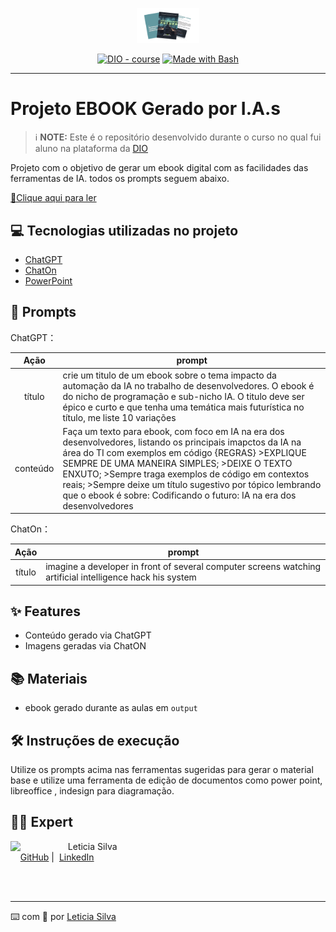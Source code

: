 <p align="center">
    <img width="100" src="assets/imagem.png">
</p>


<p align="center">
<a href="https://dio.me/"><img src="https://img.shields.io/badge/DIO-Course-28DA77?logo=youtube" alt="DIO - course"></a>
<a href="https://www.gnu.org/software/bash/" title="Go to Bash homepage"><img src="https://img.shields.io/badge/Prompt-Project-blue?logo=gnu-bash&amp;logoColor=white" alt="Made with Bash"></a></p>

-------




# Projeto EBOOK Gerado por I.A.s


 > ℹ️ **NOTE:** Este é o repositório desenvolvido durante o curso no qual fui aluno na plataforma da [DIO](https://dio.me)

Projeto com o objetivo de gerar um ebook digital com as facilidades das ferramentas de IA. todos os prompts
seguem abaixo.

<a href="output/ebook.pdf" title="View PDF now"> 📕Clique aqui para ler</a>

## 💻 Tecnologias utilizadas no projeto

- [ChatGPT](https://chat.openai.com/) 
- [ChatOn](https://chaton.ai/)
- [PowerPoint](https://www.microsoft.com/en/microsoft-365/powerpoint)

## 🧠 Prompts


ChatGPT：

|   Ação   | prompt                                                                                                                                                                                                                                                                         |
| :------: | ------------------------------------------------------------------------------------------------------------------------------------------------------------------------------------------------------------------------------------------------------------------------------ |
|  título  | crie um titulo de um ebook sobre o tema impacto da automação da IA no trabalho de desenvolvedores. O ebook é do nicho de programação e sub-nicho IA. O titulo deve ser épico e curto e que tenha uma temática mais futurística no título, me liste 10 variações                                                       |
| conteúdo | Faça um texto para ebook, com foco em IA na era dos desenvolvedores, listando os principais imapctos da IA na área do TI com exemplos em código   {REGRAS} >EXPLIQUE SEMPRE DE UMA MANEIRA SIMPLES; >DEIXE O TEXTO ENXUTO; >Sempre traga exemplos de código em contextos reais; >Sempre deixe um título sugestivo por tópico lembrando que o ebook é sobre: Codificando o futuro: IA na era dos desenvolvedores |


ChatOn：

|  Ação  | prompt                                                                                 |
| :----: | -------------------------------------------------------------------------------------- |
| título |imagine a developer in front of several computer screens watching artificial intelligence hack his system |

## ✨ Features

- Conteúdo gerado via ChatGPT
- Imagens geradas via ChatON

## 📚 Materiais

- ebook gerado durante as aulas em `output`

## 🛠️ Instruções de execução

Utilize os prompts acima nas ferramentas sugeridas para gerar o material base e utilize uma ferramenta de edição de documentos como power point, libreoffice , indesign para diagramação.

## 👨‍💻 Expert

<p>
    <img 
      align=left 
      margin=10 
      width=80 
      src="https://avatars.githubusercontent.com/u/86673395?v=4"
    />
    <p>&nbsp&nbsp&nbspLeticia Silva<br>
    &nbsp&nbsp&nbsp
    <a href="https://github.com/Lelesouzasilvaa">
    GitHub</a>&nbsp;|&nbsp;
    <a href="https://www.linkedin.com/in/leticiasouzasilvaa/">LinkedIn</a>


</p>
<br/><br/>
<p>

---

⌨️ com 💜 por [Leticia Silva](https://github.com/Lelesouzasilvaa)
